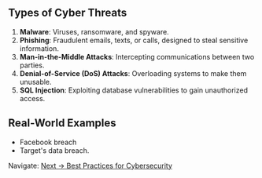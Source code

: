 
## Types of Cyber Threats
1. **Malware**: Viruses, ransomware, and spyware.
2. **Phishing**: Fraudulent emails, texts, or calls, designed to steal sensitive information.
3. **Man-in-the-Middle Attacks**: Intercepting communications between two parties.
4. **Denial-of-Service (DoS) Attacks**: Overloading systems to make them unusable.
5. **SQL Injection**: Exploiting database vulnerabilities to gain unauthorized access.

## Real-World Examples
- Facebook breach
- Target's data breach.

Navigate: [Next → Best Practices for Cybersecurity](./Best_Practices_for_Cybersecurity.md)
